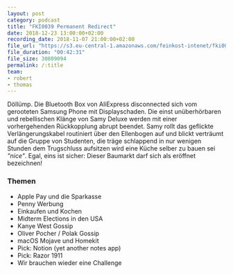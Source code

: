 ```yaml
---
layout: post
category: podcast
title: "FKI0039 Permanent Redirect"
date: 2018-12-23 13:00:00+02:00
recording_date: 2018-11-07 21:00:00+02:00
file_url: "https://s3.eu-central-1.amazonaws.com/feinkost-intenet/fki0039.mp3"
file_duration: "00:42:31"
file_size: 30809094
permalink: /:title
team:
- robert
- thomas
---
```


Döllümp. Die Bluetooth Box von AliExpress disconnected sich vom gerooteten Samsung Phone mit Displayschaden. Die einst unüberhörbaren und rebellischen Klänge von Samy Deluxe werden mit einer vorhergehenden Rückkopplung abrupt beendet. Samy rollt das geflickte Verlängerungskabel routiniert über den Ellenbogen auf und blickt verträumt auf die Gruppe von Studenten, die träge schlappend in nur wenigen Stunden dem Trugschluss aufsitzen wird eine Küche selber zu bauen sei _"nice"_. Egal, eins ist sicher: Dieser Baumarkt darf sich als eröffnet bezeichnen!

### Themen

- Apple Pay und die Sparkasse
- Penny Werbung
- Einkaufen und Kochen
- Midterm Elections in den USA
- Kanye West Gossip
- Oliver Pocher / Polak Gossip
- macOS Mojave und Homekit
- Pick: Notion (yet another notes app)
- Pick: Razor 1911
- Wir brauchen wieder eine Challenge
